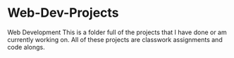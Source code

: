 # Web-Dev-Projects
Web Development
This is a folder full of the projects that I have done or am currently working on. All of these projects are classwork assignments and code alongs. 
